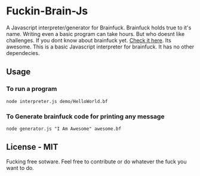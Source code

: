 # Fuckin-Brain-Js

A Javascript interpreter/generator for Brainfuck.
Brainfuck holds true to it's name. Writing even a basic program can take hours. But who doesnt like challenges.
If you dont know about brainfuck yet. [Check it here](https://en.wikipedia.org/wiki/Brainfuck). Its awesome.
This is a basic Javascript interpreter for brainfuck. It has no other dependecies.

## Usage

### To run a program

```
node interpreter.js demo/HelloWorld.bf
```

### To Generate brainfuck code for printing any message

```
node generator.js "I Am Awesome" awesome.bf
```

## License - MIT

Fucking free sotware. Feel free to contribute or do whatever the fuck you want to do.
